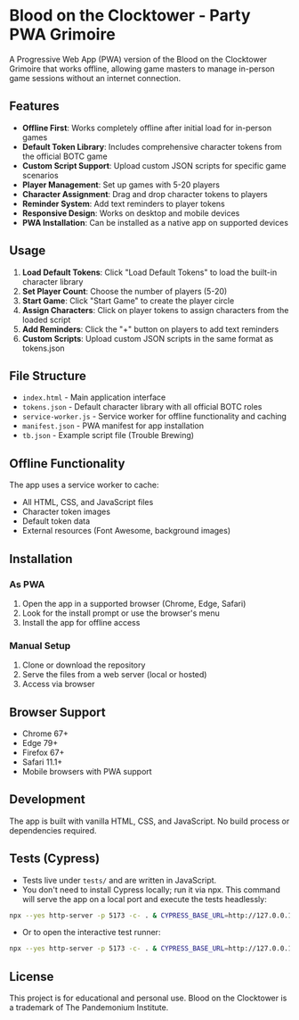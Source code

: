 # Blood on the Clocktower - Party PWA Grimoire

A Progressive Web App (PWA) version of the Blood on the Clocktower Grimoire that works offline, allowing game masters to manage in-person game sessions without an internet connection.

## Features

- **Offline First**: Works completely offline after initial load for in-person games
- **Default Token Library**: Includes comprehensive character tokens from the official BOTC game
- **Custom Script Support**: Upload custom JSON scripts for specific game scenarios
- **Player Management**: Set up games with 5-20 players
- **Character Assignment**: Drag and drop character tokens to players
- **Reminder System**: Add text reminders to player tokens
- **Responsive Design**: Works on desktop and mobile devices
- **PWA Installation**: Can be installed as a native app on supported devices

## Usage

1. **Load Default Tokens**: Click "Load Default Tokens" to load the built-in character library
2. **Set Player Count**: Choose the number of players (5-20)
3. **Start Game**: Click "Start Game" to create the player circle
4. **Assign Characters**: Click on player tokens to assign characters from the loaded script
5. **Add Reminders**: Click the "+" button on players to add text reminders
6. **Custom Scripts**: Upload custom JSON scripts in the same format as tokens.json

## File Structure

- `index.html` - Main application interface
- `tokens.json` - Default character library with all official BOTC roles
- `service-worker.js` - Service worker for offline functionality and caching
- `manifest.json` - PWA manifest for app installation
- `tb.json` - Example script file (Trouble Brewing)

## Offline Functionality

The app uses a service worker to cache:
- All HTML, CSS, and JavaScript files
- Character token images
- Default token data
- External resources (Font Awesome, background images)

## Installation

### As PWA
1. Open the app in a supported browser (Chrome, Edge, Safari)
2. Look for the install prompt or use the browser's menu
3. Install the app for offline access

### Manual Setup
1. Clone or download the repository
2. Serve the files from a web server (local or hosted)
3. Access via browser

## Browser Support

- Chrome 67+
- Edge 79+
- Firefox 67+
- Safari 11.1+
- Mobile browsers with PWA support

## Development

The app is built with vanilla HTML, CSS, and JavaScript. No build process or dependencies required.

## Tests (Cypress)

- Tests live under `tests/` and are written in JavaScript.
- You don't need to install Cypress locally; run it via npx. This command will serve the app on a local port and execute the tests headlessly:

```bash
npx --yes http-server -p 5173 -c- . & CYPRESS_BASE_URL=http://127.0.0.1:5173 npx --yes cypress run --config-file tests/cypress.config.js ; kill %1 || true
```

- Or to open the interactive test runner:

```bash
npx --yes http-server -p 5173 -c- . & CYPRESS_BASE_URL=http://127.0.0.1:5173 npx --yes cypress open --config-file tests/cypress.config.js ; kill %1 || true
```

## License

This project is for educational and personal use. Blood on the Clocktower is a trademark of The Pandemonium Institute.
